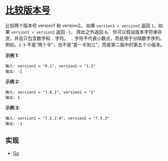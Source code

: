 # [比较版本号](https://leetcode-cn.com/problems/compare-version-numbers/description/)

比较两个版本号 version1 和 version2。
如果 `version1 > version2` 返回 `1`，如果 `version1 < version2` 返回 `-1`， 除此之外返回 `0`。
你可以假设版本字符串非空，并且只包含数字和 `.` 字符。
 `.` 字符不代表小数点，而是用于分隔数字序列。
例如，`2.5` 不是“两个半”，也不是“差一半到三”，而是第二版中的第五个小版本。

**示例 1:**

```
输入: version1 = "0.1", version2 = "1.1"
输出: -1
```

**示例 2:**

```
输入: version1 = "1.0.1", version2 = "1"
输出: 1
```

**示例 3:**

```
输入: version1 = "7.5.2.4", version2 = "7.5.3"
输出: -1
```

## 实现

- [Go](https://github.com/pojozhang/playground/blob/master/solutions/go/src/playground/algorithm/compare_version_numbers.go)
